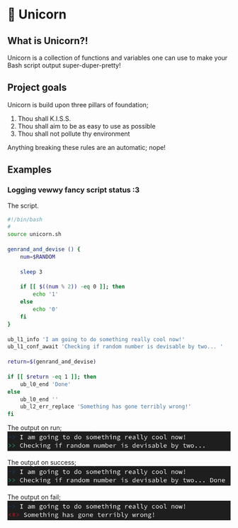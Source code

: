 # 🦄 Unicorn
## What is Unicorn?!
Unicorn is a collection of functions and variables one can use to make your Bash script output super-duper-pretty!

## Project goals
Unicorn is build upon three pillars of foundation;

1. Thou shall K.I.S.S.
1. Thou shall aim to be as easy to use as possible
1. Thou shall not pollute thy environment

Anything breaking these rules are an automatic; nope!

## Examples
### Logging vewwy fancy script status :3
The script.
```bash
#!/bin/bash
#
source unicorn.sh

genrand_and_devise () {
	num=$RANDOM

	sleep 3

	if [[ $((num % 2)) -eq 0 ]]; then
		echo '1'
	else
		echo '0'
	fi
}

ub_l1_info 'I am going to do something really cool now!'
ub_l1_conf_await 'Checking if random number is devisable by two... '

return=$(genrand_and_devise)

if [[ $return -eq 1 ]]; then
	ub_l0_end 'Done'
else
	ub_l0_end ''
	ub_l2_err_replace 'Something has gone terribly wrong!'
fi
```
The output on run;
![alt text](/docs/img/run.png)

The output on success;
![alt text](/docs/img/done.png)

The output on fail;
![alt text](/docs/img/error.png)
